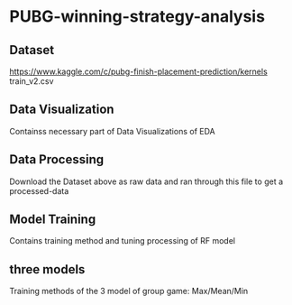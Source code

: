 # PUBG-winning-strategy-analysis

## Dataset
https://www.kaggle.com/c/pubg-finish-placement-prediction/kernels train_v2.csv

## Data Visualization
Containss necessary part of Data Visualizations of EDA

## Data Processing
Download the Dataset above as raw data and ran through this file to get a processed-data

## Model Training
Contains training method and tuning processing of RF model

## three models
Training methods of the 3 model of group game: Max/Mean/Min
